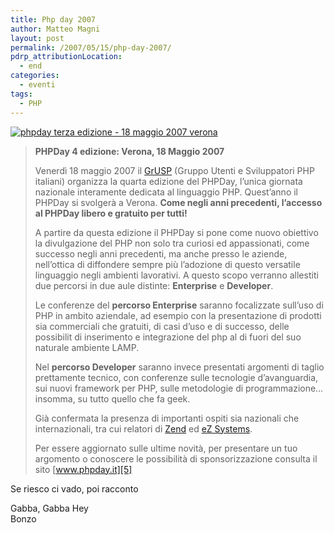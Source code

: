 ```yaml
---
title: Php day 2007
author: Matteo Magni
layout: post
permalink: /2007/05/15/php-day-2007/
pdrp_attributionLocation:
  - end
categories:
  - eventi
tags:
  - PHP
---
```

[<img alt="phpday terza edizione - 18 maggio  2007 verona" title="phpday quarta edizione - 18 maggio a verona" border="0"  src="http://www.phpday.it/site/wp-content/uploads/2007/01/phpday-banner-07.gif" />][1]

> **PHPDay 4 edizione: Verona, 18 Maggio 2007**
> 
> Venerdì 18 maggio 2007 il [GrUSP][2] (Gruppo Utenti e Sviluppatori PHP italiani) organizza la quarta edizione del PHPDay, l&#8217;unica giornata nazionale interamente dedicata al linguaggio PHP. Quest&#8217;anno il PHPDay si svolgerà a Verona. **Come negli anni precedenti, l&#8217;accesso al PHPDay libero e gratuito per tutti!**
> 
> A partire da questa edizione il PHPDay si pone come nuovo obiettivo la divulgazione del PHP non solo tra curiosi ed appassionati, come successo negli anni precedenti, ma anche presso le aziende, nell&#8217;ottica di diffondere sempre più l&#8217;adozione di questo versatile linguaggio negli ambienti lavorativi. A questo scopo verranno allestiti due percorsi in due aule distinte: **Enterprise** e **Developer**.
> 
> Le conferenze del **percorso Enterprise** saranno focalizzate sull&#8217;uso di PHP in ambito aziendale, ad esempio con la presentazione di prodotti sia commerciali che gratuiti, di casi d&#8217;uso e di successo, delle possibilit di inserimento e integrazione del php al di fuori del suo naturale ambiente LAMP.
> 
> Nel **percorso Developer** saranno invece presentati argomenti di taglio prettamente tecnico, con conferenze sulle tecnologie d&#8217;avanguardia, sui nuovi framework per PHP, sulle metodologie di programmazione&#8230; insomma, su tutto quello che fa geek.
> 
> Già confermata la presenza di importanti ospiti sia nazionali che internazionali, tra cui relatori di [Zend][3] ed [eZ Systems][4].
> 
> Per essere aggiornato sulle ultime novità, per presentare un tuo argomento o conoscere le possibilità di sponsorizzazione consulta il sito [www.phpday.it][5]

Se riesco ci vado, poi racconto

Gabba, Gabba Hey  
Bonzo

<div class='kindleWidget kindleLight' >
  
</div>



 [1]: http://www.phpday.it
 [2]: http://www.grusp.it "GrUSP"
 [3]: http://www.zend.com "Zend"
 [4]: http://ez.no "eZ System"
 [5]: http://www.phpday.it "phpDay  18  maggio 2007 verona"
